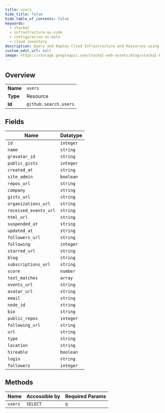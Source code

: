 ```yaml
---
title: users
hide_title: false
hide_table_of_contents: false
keywords:
  - stackql
  - infrastructure-as-code
  - configuration-as-data
  - cloud inventory
description: Query and Deploy Cloud Infrastructure and Resources using SQL
custom_edit_url: null
image: https://storage.googleapis.com/stackql-web-assets/blog/stackql-blog-post-featured-image.png
---
```

  
    

## Overview
<table><tbody>
<tr><td><b>Name</b></td><td><code>users</code></td></tr>
<tr><td><b>Type</b></td><td>Resource</td></tr>
<tr><td><b>Id</b></td><td><code>github.search.users</code></td></tr>
</tbody></table>

## Fields
| Name | Datatype |
| ---- | -------- |
| `id` | `integer` |
| `name` | `string` |
| `gravatar_id` | `string` |
| `public_gists` | `integer` |
| `created_at` | `string` |
| `site_admin` | `boolean` |
| `repos_url` | `string` |
| `company` | `string` |
| `gists_url` | `string` |
| `organizations_url` | `string` |
| `received_events_url` | `string` |
| `html_url` | `string` |
| `suspended_at` | `string` |
| `updated_at` | `string` |
| `followers_url` | `string` |
| `following` | `integer` |
| `starred_url` | `string` |
| `blog` | `string` |
| `subscriptions_url` | `string` |
| `score` | `number` |
| `text_matches` | `array` |
| `events_url` | `string` |
| `avatar_url` | `string` |
| `email` | `string` |
| `node_id` | `string` |
| `bio` | `string` |
| `public_repos` | `integer` |
| `following_url` | `string` |
| `url` | `string` |
| `type` | `string` |
| `location` | `string` |
| `hireable` | `boolean` |
| `login` | `string` |
| `followers` | `integer` |
## Methods
| Name | Accessible by | Required Params |
| ---- | ------------- | --------------- |
| `users` | `SELECT` | `q` |
